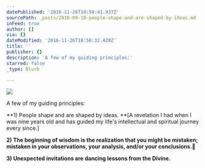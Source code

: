 ```yaml
---
datePublished: '2016-11-26T18:50:41.937Z'
sourcePath: _posts/2016-09-18-people-shape-and-are-shaped-by-ideas.md
inFeed: true
author: []
via: {}
dateModified: '2016-11-26T18:50:32.428Z'
title: ''
publisher: {}
description: 'A few of my guiding principles:'
starred: false
_type: Blurb

---
```

![](https://the-grid-user-content.s3-us-west-2.amazonaws.com/71ce0e4b-7e64-4b3f-860f-25579c103739.jpg)

A few of my guiding principles:

**1) People shape and are shaped by ideas. **\[A revelation I had when I was nine years old and has guided my life's intellectual and spiritual journey every since.\]

**2) The beginning of wisdom is the realization that you might be mistaken; mistaken in your observations, your analysis, and/or your conclusions.**

**3) Unexpected invitations are dancing lessons from the Divine.**